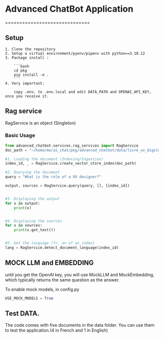 # Advanced ChatBot Application
==============================


## Setup

    1. Clone the repository
    2. Setup a virtual environment/pyenv/pipenv with python==3.10.12
    3. Package install :

        ```bash
        cd pkg
        pip install -e .
        ```
    4. Very important:

        copy .env. to .env.local and edit DATA_PATH and OPENAI_API_KEY, once you receive it.
    


## Rag service

RagService is an object (Singleton) 

### Basic Usage

```python
from advanced_chatbot.services.rag_services import RagService
doc_path = "~/home/me/ai_chat/pkg/advanced_chatbot/data/livre_ux_digital_design_lab_1.pdf"

#1. Loading the document (Indexing/Ingestion)
index_id, _ = RagService.create_vector_store_index(doc_path)

#2. Querying the document
query = "What is the role of a UX designer?"

output, sources = RagService.query(query, [], [index_id])


#3. Displaying the output
for x in output:
    print(x)


#4. Displaying the sources
for x in sources:
    print(x.get_text())


#5. Get the language (fr, en of an index)
lang = RagService.detect_document_language(index_id)
```


## MOCK LLM and EMBEDDING

until you get the OpenAI key, you will use MockLLM and MockEmbedding, which typically returns the same question as the answer.

To enable mock models, in config.py

```python [config.py]
USE_MOCK_MODELS = True
```


## Test DATA.
The code comes with five documents in the data folder. You can use them to test the application.(4 in French and 1 in English)


